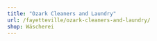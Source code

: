 ```yaml
---
title: "Ozark Cleaners and Laundry"
url: /fayetteville/ozark-cleaners-and-laundry/
shop: Wäscherei
---
```

